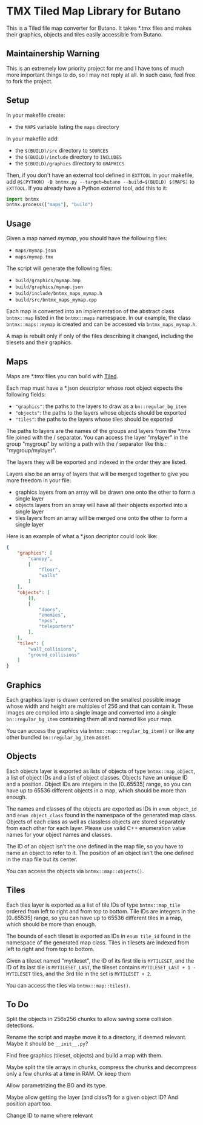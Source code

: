 # TMX Tiled Map Library for Butano

This is a Tiled file map converter for Butano.
It takes *.tmx files and makes their graphics, objects and tiles easily
accessible from Butano.

## Maintainership Warning

This is an extremely low priority project for me and I have tons of much more
important things to do, so I may not reply at all.
In such case, feel free to fork the project.

## Setup

In your makefile create:
- the `MAPS` variable listing the `maps` directory

In your makefile add:
- the `$(BUILD)/src` directory to `SOURCES`
- the `$(BUILD)/include` directory to `INCLUDES`
- the `$(BUILD)/graphics` directory to `GRAPHICS`

Then, if you don't have an external tool defined in `EXTTOOL` in your makefile,
add `@$(PYTHON) -B bntmx.py --target=butano --build=$(BUILD) $(MAPS)` to
`EXTTOOL`.
If you already have a Python external tool, add this to it:
```python
import bntmx
bntmx.process(["maps"], "build")
```

## Usage

Given a map named *mymap*, you should have the following files:
- `maps/mymap.json`
- `maps/mymap.tmx`

The script will generate the following files:
- `build/graphics/mymap.bmp`
- `build/graphics/mymap.json`
- `build/include/bntmx_maps_mymap.h`
- `build/src/bntmx_maps_mymap.cpp`

Each map is converted into an implementation of the abstract class `bntmx::map`
listed in the `bntmx::maps` namespace.
In our example, the class `bntmx::maps::mymap` is created and can be accessed
via `bntmx_maps_mymap.h`.

A map is rebuilt only if only of the files describing it changed, including the
tilesets and their graphics.

## Maps

Maps are *.tmx files you can build with [Tiled](https://www.mapeditor.org/).

Each map must have a *.json descriptor whose root object expects the following
fields:
- `"graphics"`: the paths to the layers to draw as a `bn::regular_bg_item`
- `"objects"`: the paths to the layers whose objects should be exported
- `"tiles"`: the paths to the layers whose tiles should be exported

The paths to layers are the names of the groups and layers from the *.tmx file
joined with the / separator.
You can access the layer "mylayer" in the group "mygroup" by writing a path with
the / separator like this : "mygroup/mylayer".

The layers they will be exported and indexed in the order they are listed.

Layers also be an array of layers that will be merged together to give you more
freedom in your file:
- graphics layers from an array will be drawn one onto the other to form a
  single layer
- objects layers from an array will have all their objects exported into a
  single layer
- tiles layers from an array will be merged one onto the other to form a
  single layer

Here is an example of what a *.json decriptor could look like:
```json
{
    "graphics": [
        "canopy",
        [
            "floor",
            "walls"
        ]
    ],
    "objects": [
        [],
        [
            "doors",
            "enemies",
            "npcs",
            "teleporters"
        ],
    ],
    "tiles": [
        "wall_collisions",
        "ground_collisions"
    ]
}
```

## Graphics

Each graphics layer is drawn centered on the smallest possible image whose width
and height are multiples of 256 and that can contain it.
These images are compiled into a single image and converted into a single
`bn::regular_bg_item` containing them all and named like your map.

You can access the graphics via `bntmx::map::regular_bg_item()` or like any
other bundled `bn::regular_bg_item` asset.

## Objects

Each objects layer is exported as lists of objects of type `bntmx::map_object`,
a list of object IDs and a list of object classes.
Objects have an unique ID and a position.
Object IDs are integers in the [0..65535] range, so you can have up to 65536
different objects in a map, which should be more than enough.

The names and classes of the objects are exported as IDs in `enum object_id` and
`enum object_class` found in the namespace of the generated map class.
Objects of each class as well as classless objects are stored separately from
each other for each layer.
Please use valid C++ enumeration value names for your object names and classes.

The ID of an object isn't the one defined in the map file, so you have to name
an object to refer to it.
The position of an object isn't the one defined in the map file but its center.

You can access the objects via `bntmx::map::objects()`.

## Tiles

Each tiles layer is exported as a list of tile IDs of type `bntmx::map_tile`
ordered from left to right and from top to bottom.
Tile IDs are integers in the [0..65535] range, so you can have up to 65536
different tiles in a map, which should be more than enough.

The bounds of each tileset is exported as IDs in `enum tile_id` found in the
namespace of the generated map class.
Tiles in tilesets are indexed from left to right and from top to bottom.

Given a tileset named "mytileset", the ID of its first tile is `MYTILESET`, and
the ID of its last tile is `MYTILESET_LAST`, the tileset contains
`MYTILESET_LAST + 1 - MYTILESET` tiles, and the 3rd tile in the set is
`MYTILESET + 2`.

You can access the tiles via `bntmx::map::tiles()`.

## To Do

Split the objects in 256x256 chunks to allow saving some collision detections.

Rename the script and maybe move it to a directory, if deemed relevant.
Maybe it should be `__init__.py`?

Find free graphics (tileset, objects) and build a map with them.

Maybe split the tile arrays in chunks, compress the chunks and decompress only a
few chunks  at a time in RAM. Or keep them

Allow parametrizing the BG and its type.

Maybe allow getting the layer (and class?) for a given object ID? And position
apart too.

Change ID to name where relevant
